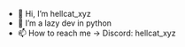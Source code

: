 - 👋 Hi, I’m hellcat_xyz
- 🌱 I’m a lazy dev in python 
- 📫 How to reach me -> Discord: hellcat_xyz

<!---
Hellcat0007/Hellcat0007 is a ✨ special ✨ repository because its `README.md` (this file) appears on your GitHub profile.
You can click the Preview link to take a look at your changes.
--->

